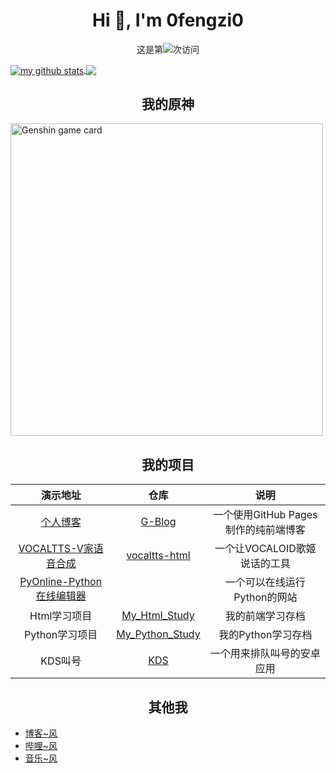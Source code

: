 <h1 align="center">Hi 👋, I'm 0fengzi0</h1>

<p align="center">这是第<img src="https://profile-counter.glitch.me/0fengzi0/count.svg" />次访问</p>


<a href="https://github.com/0fengzi0">
  <img align="center" src="https://github-readme-stats.vercel.app/api?username=0fengzi0&show_icons=true&theme=transparent" alt="my github stats" />
</a>

<a href="https://github.com/0fengzi0">
  <img align="center" src="https://github-readme-stats.vercel.app/api/top-langs/?username=0fengzi0&layout=compact&show_icons=true&theme=transparent" />
</a>

<h2 align="center">我的原神</h2>

<img alt="Genshin game card" src="https://genshin-card.himiku.com/rand/276250476.png" width="500">

<h2 align="center">我的项目</h2>

|                    演示地址                     |                             仓库                             |                 说明                 |
| :---------------------------------------------: | :----------------------------------------------------------: | :----------------------------------: |
|           [个人博客](http://5ixf.vip)           |         [G-Blog](https://github.com/0fengzi0/G-Blog)         | 一个使用GitHub Pages制作的纯前端博客 |
|   [VOCALTTS-V家语音合成](http://tts.5ixf.vip)   |  [vocaltts-html](https://github.com/0fengzi0/vocaltts-html)  |     一个让VOCALOID歌姬说话的工具     |
| [PyOnline-Python在线编辑器](http://py.5ixf.vip) |                                                              |     一个可以在线运行Python的网站     |
|                  Html学习项目                   |  [My_Html_Study](https://github.com/0fengzi0/My_Html_Study)  |           我的前端学习存档           |
|                 Python学习项目                  | [My_Python_Study](https://github.com/0fengzi0/My_Python_Study) |          我的Python学习存档          |
|                     KDS叫号                     |            [KDS](https://github.com/isancha/KDS)             |      一个用来排队叫号的安卓应用      |

<h2 align="center">其他我</h2>

- [博客~风](http://5ixf.vip)
- [哔哩~风](https://space.bilibili.com/13938564)
- [音乐~风](https://music.163.com/#/user/home?id=300712191)
